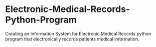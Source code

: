 # Electronic-Medical-Records-Python-Program
Creating an Information System for Electronic Medical Records python program that electronically records patients medical information.
